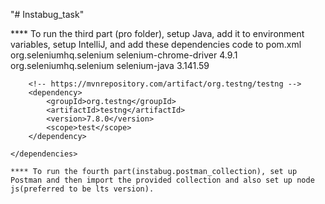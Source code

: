 "# Instabug_task" 



**** To run the third part (pro folder), setup Java, add it to environment variables, setup IntelliJ, and add these dependencies code to pom.xml
 <dependencies>
        <!-- https://mvnrepository.com/artifact/org.seleniumhq.selenium/selenium-chrome-driver -->
        <dependency>
            <groupId>org.seleniumhq.selenium</groupId>
            <artifactId>selenium-chrome-driver</artifactId>
            <version>4.9.1</version>
        </dependency>
        <dependency>
            <groupId>org.seleniumhq.selenium</groupId>
            <artifactId>selenium-java</artifactId>
            <version>3.141.59</version> <!-- Use the appropriate version -->
        </dependency>

        <!-- https://mvnrepository.com/artifact/org.testng/testng -->
        <dependency>
            <groupId>org.testng</groupId>
            <artifactId>testng</artifactId>
            <version>7.8.0</version>
            <scope>test</scope>
        </dependency>

    </dependencies>

    **** To run the fourth part(instabug.postman_collection), set up Postman and then import the provided collection and also set up node js(preferred to be lts version).

